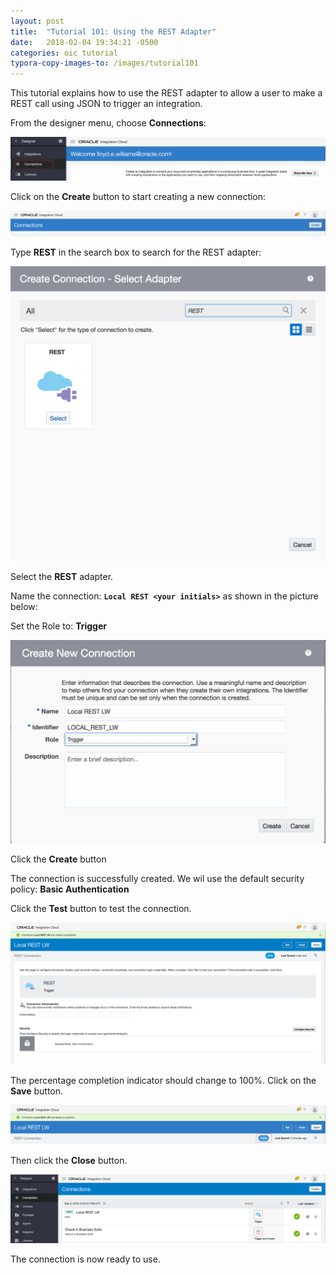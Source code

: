 ```yaml
---
layout: post
title:  "Tutorial 101: Using the REST Adapter"
date:   2018-02-04 19:34:21 -0500
categories: oic tutorial 
typora-copy-images-to: /images/tutorial101
---
```

This tutorial explains how to use the REST adapter to allow a user to make a REST call using JSON to trigger an integration.

From the designer menu, choose **Connections**:

![](/images/tutorial101/1.png)


Click on the **Create** button to start creating a new connection:

![](./images/tutorial101/2.png)

Type **REST** in the search box to search for the REST adapter:

![](./images/tutorial101/3.png)

Select the **REST** adapter.

Name the connection: **`Local REST <your initials>`** as shown in the picture below:

Set the Role to: **Trigger**

![](./images/tutorial101/4.png)

Click the **Create** button

The connection is successfully created. We wil use the default security policy: **Basic Authentication**

Click the **Test** button to test the connection. 

![](./images/tutorial101/5.png)

The percentage completion indicator should change to 100%. Click on the **Save** button.

![](images/tutorial101/6.png)

Then click the **Close** button.

![](images/tutorial101/7.png)

The connection is now ready to use.
